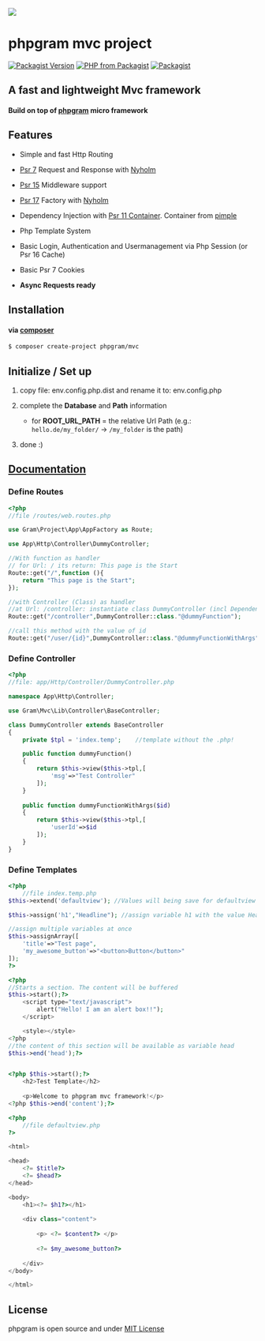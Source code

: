 [![](https://gitlab.com/grammm/php-gram/phpgram/raw/master/docs/img/Feather_writing.svg.png)](https://gitlab.com/grammm/php-gram/phpgram-mvc-project)

# phpgram mvc project

[![Packagist Version](https://img.shields.io/packagist/v/phpgram/mvc)](https://packagist.org/packages/phpgram/mvc)
[![PHP from Packagist](https://img.shields.io/packagist/php-v/phpgram/mvc)](https://gitlab.com/grammm/php-gram/phpgram-mvc-project/blob/master/composer.json)
[![Packagist](https://img.shields.io/packagist/l/phpgram/mvc)](https://gitlab.com/grammm/php-gram/phpgram-mvc-project/blob/master/LICENSE)


## A fast and lightweight Mvc framework 

#### Build on top of [phpgram](https://gitlab.com/grammm/php-gram/phpgram) micro framework

## Features
- Simple and fast Http Routing

- [Psr 7](https://www.php-fig.org/psr/psr-7/) Request and Response with [Nyholm](https://github.com/Nyholm/psr7)

- [Psr 15](https://www.php-fig.org/psr/psr-15/) Middleware support

- [Psr 17](https://www.php-fig.org/psr/psr-17/) Factory with [Nyholm](https://github.com/Nyholm/psr7)

- Dependency Injection with [Psr 11 Container](https://www.php-fig.org/psr/psr-11/). Container from [pimple](https://github.com/silexphp/Pimple)

- Php Template System

- Basic Login, Authentication and Usermanagement via Php Session (or Psr 16 Cache)

- Basic Psr 7 Cookies

- **Async Requests ready**

## Installation

#### via [composer](https://getcomposer.org/)

`````bash
$ composer create-project phpgram/mvc
`````

## Initialize / Set up

1. copy file: env.config.php.dist and rename it to: env.config.php

2. complete the **Database** and **Path** information
	- for **ROOT_URL_PATH** = the relative Url Path (e.g.: `hello.de/my_folder/` -> `/my_folder` is the path)

3. done :) 

## [Documentation](https://gitlab.com/grammm/php-gram/phpgram-mvc-project/tree/master/.docs/index.md)

### Define Routes

````php
<?php
//file /routes/web.routes.php

use Gram\Project\App\AppFactory as Route;

use App\Http\Controller\DummyController;

//With function as handler
// for Url: / its return: This page is the Start
Route::get("/",function (){
	return "This page is the Start";
});

//with Controller (Class) as handler
//at Url: /controller: instantiate class DummyController (incl Dependency Injection) and call the method dummyFunction()
Route::get("/controller",DummyController::class."@dummyFunction");

//call this method with the value of id
Route::get("/user/{id}",DummyController::class."@dummyFunctionWithArgs");
````
### Define Controller

````php
<?php
//file: app/Http/Controller/DummyController.php

namespace App\Http\Controller;

use Gram\Mvc\Lib\Controller\BaseController;

class DummyController extends BaseController
{
	private $tpl = 'index.temp';	//template without the .php!

	public function dummyFunction()
	{
		return $this->view($this->tpl,[
			'msg'=>"Test Controller"
		]);
	}
	
	public function dummyFunctionWithArgs($id)
	{
		return $this->view($this->tpl,[
			'userId'=>$id
		]);
	}
}
````
### Define Templates

````php
<?php
	//file index.temp.php
$this->extend('defaultview'); //Values will being save for defaultview

$this->assign('h1',"Headline");	//assign variable h1 with the value Headline

//assign multiple variables at once
$this->assignArray([
	'title'=>"Test page",
	'my_awesome_button'=>"<button>Button</button>"
]);
?>

<?php 
//Starts a section. The content will be buffered
$this->start();?>
	<script type="text/javascript">
		alert("Hello! I am an alert box!!");
	</script>

	<style></style>
<?php 
//the content of this section will be available as variable head
$this->end('head');?>


<?php $this->start();?>
	<h2>Test Template</h2>
	
	<p>Welcome to phpgram mvc framework!</p>
<?php $this->end('content');?>

````
````php
<?php
	//file defaultview.php
?>

<html>

<head>
	<?= $title?>
	<?= $head?>
</head>

<body>
	<h1><?= $h1?></h1>
	
	<div class="content">
		
		<p> <?= $content?> </p>
    	
    	<?= $my_awesome_button?>
    	
	</div>
</body>

</html>
````

## License

phpgram is open source and under [MIT License](https://gitlab.com/grammm/php-gram/phpgram-mvc-project/blob/master/LICENSE)

